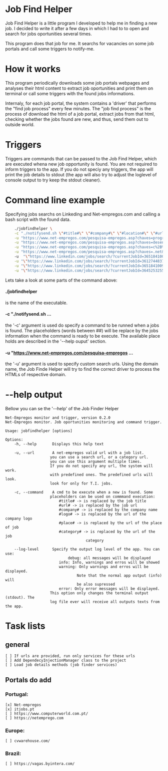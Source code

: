 # Job Find Helper
Job Find Helper is a little program I developed to help me in finding a new job. I decided to write it after a few days in which I had to to open and search for jobs oportunities several times.

This program does that job for me. It searchs for vacancies on some job portals and call some triggers to notify-me.

# How it works
This program periodically downloads some job portals webpages and analyses their html content to extract job oportunities and print them on terminal or call some triggers with the found jobs informations. 

Internaly, for each job portal, the system contains a 'driver' that performs the "find job process" every few minutes. The "job find process" is the process of download the html of a job portal, extract jobs from that html, checking whether the jobs found are new, and thus, send them out to outside world.

# Triggers
Triggers are commands that can be passed to the Job Find Helper, which are executed whena  new job opportunity is found.
You are not required to inform triggers to the app. If you do not speciy any triggers, the app will print the job details to stdout (the app will also try to adjust the loglevel of console output to try keep the stdout cleaner).

# Command line example

Specifying jobs searchs on Linkeding and Net-empregos.com and calling a bash script with the found data.

```bash
    ./jobfindhelper \
    -c "./notifysend.sh \"#title#\" \"#company#\" \"#location#\" \"#url#\" \"#logo#\"" \
    -u "https://www.net-empregos.com/pesquisa-empregos.asp?chaves=programador&cidade=&categoria=0&zona=0&tipo=0" \
    -u "https://www.net-empregos.com/pesquisa-empregos.asp?chaves=desenvolvedor&cidade=&categoria=0&zona=0&tipo=0" \
    -u "https://www.net-empregos.com/pesquisa-empregos.asp?chaves=c%2B%2B&cidade=&categoria=0&zona=0&tipo=0" \
    -u "https://www.net-empregos.com/pesquisa-empregos.asp?chaves=.net&cidade=&categoria=0&zona=0&tipo=0"
    -u  "\"https://www.linkedin.com/jobs/search/?currentJobId=3651841009&geoId=100364837&keywords=c%2B%2B&location=Portugal&refresh=true\"" \
    -u "\"https://www.linkedin.com/jobs/search/?currentJobId=3612744837&geoId=100364837&keywords=node.js&location=Portugal&refresh=true\"" \
    -u "\"https://www.linkedin.com/jobs/search/?currentJobId=3651841009&geoId=100364837&keywords=C%23%20&location=Portugal&refresh=true\"" \
    -u "\"https://www.linkedin.com/jobs/search/?currentJobId=3645253255&geoId=100364837&keywords=golang&location=Portugal&refresh=true\""

```


Lets take a look at some parts of the command above:

#### ./jobfindhelper
is the name of the executable.

#### -c "./notifysend.sh ...    
the '-c' argument is used do specify a command to be runned when a jobs is found. The placeholders (words between ##) will be replace by the jobs information when the command is ready to be execute. The available place holds are described in the '--help ouput' section.

#### -u "https://www.net-empregos.com/pesquisa-empregos ...
    
the '-u' argument is used to specify custom search urls. Using the domain name, the Job Finde Helper will try to find the correct driver to process the HTMLs of respective domain.

# --help output
Bellow you can se the '--help' of the Job Finder Helper

    Net-Empregos monitor and trigger, version 0.2.0
    Net-Empregos monitor. Job oportunities monitoring and command trigger.

    Usage: jobfindhelper [options]

    Options: 
        -h, --help       Displays this help text

        -u, --url        A net-empregos valid url with a job list.
                        you can use a search url, or a category url.
                        you can use this argument multiple times.
                        If you do not specify any url, the system will work.
                        with predefined ones. The predefined urls will look.
                        look for only for T.I. jobs.

        -c, --command    A cmd to be execute when a new is found. Some
                        placeholders can be used on commmand execution:
                            #title# -> is replaced by the job title
                            #url# -> is replaced by the job url
                            #company# -> is replaced by the company name
                            #logo# -> is replaced by the url of the company logo
                            #place# -> is replaced by the url of the place of job
                            #category# -> is replaced by the url of the job
                                        category

        --log-level      Specify the output log level of the app. You can use:
                                debug: all messages will be displayed
                            info: Info, warnings and erros will be showed
                            warning: Only warnings and erros will be displayed.
                                    Note that the normal app output (info) will
                                    be also supressed
                            error: Only error messages will be displayed.
                        This option only changes the terminal output (stdout). The
                        log file ever will receive all outputs texts from the app.


# Task lists
## general
    [ ] If urls are provided, run only services for these urls
    [ ] Add DependecyInjectionManager class to the project
    [ ] Load job details methods (job finder services)

## Portals do add
### Portugal:
    [x] Net-empregos
    [x] itjobs.pt
    [ ] https://www.computerworld.com.pt/
    [ ] https://netemprego.com

### Europe:
    [ ] cvwarehouse.com/

### Brazil:
    [ ] https://vagas.byintera.com/
    
